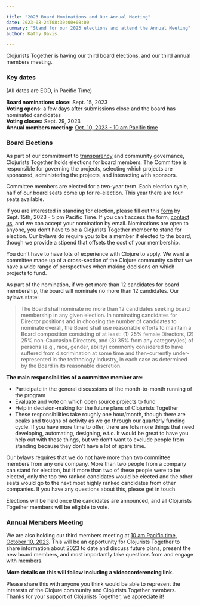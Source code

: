 ```yaml
---

title: "2023 Board Nominations and Our Annual Meeting"
date: 2023-08-24T08:30:00+08:00
summary: "Stand for our 2023 elections and attend the Annual Meeting"
author: Kathy Davis

---
```


Clojurists Together is having our third board elections, and our third annual members meeting.

### Key dates
(All dates are EOD, in Pacific Time)

**Board nominations close:** Sept. 15, 2023  
**Voting opens:** a few days after submissions close and the board has nominated candidates  
**Voting closes:** Sept. 29, 2023  
**Annual members meeting:** [Oct. 10, 2023 - 10 am Pacific time](https://www.timeanddate.com/worldclock/fixedtime.html?msg=Clojurists+Together+Members+Meeting&iso=20231010T10&p1=224&ah=1)  

### Board Elections
As part of our commitment to [transparency](https://www.clojuriststogether.org/transparency/) and community governance, Clojurists Together holds elections for board members. The Committee is responsible for governing the projects, selecting which projects are sponsored, administering the projects, and interacting with sponsors.

Committee members are elected for a two-year term. Each election cycle, half of our board seats come up for re-election. This year there are four seats available.

If you are interested in standing for election, please fill out this [form](https://forms.gle/h7ZzLFSZsq9NLShu9) by Sept. 15th, 2023 -  5 pm Pacific Time. If you can’t access the form, [contact us](https://www.clojuriststogether.org/contact), and we can accept your nomination by email. Nominations are open to anyone, you don’t have to be a Clojurists Together member to stand for election. Our bylaws do require you to be a member if elected to the board, though we provide a stipend that offsets the cost of your membership.

You don’t have to have lots of experience with Clojure to apply. We want a committee made up of a cross-section of the Clojure community so that we have a wide range of perspectives when making decisions on which projects to fund.

As part of the nomination, if we get more than 12 candidates for board membership, the board will nominate no more than 12 candidates. Our bylaws state:

>The Board shall nominate no more than 12 candidates seeking board membership in any given election. In nominating candidates for Director positions and in choosing the number of candidates to nominate overall, the Board shall use reasonable efforts to maintain a Board composition consisting of at least: (1) 25% female Directors, (2) 25% non-Caucasian Directors, and (3) 35% from any category(ies) of persons (e.g., race, gender, ability) commonly considered to have suffered from discrimination at some time and then-currently under-represented in the technology industry, in each case as determined by the Board in its reasonable discretion.

**The main responsibilities of a committee member are:**
- Participate in the general discussions of the month-to-month running of the program
- Evaluate and vote on which open source projects to fund
- Help in decision-making for the future plans of Clojurists Together
- These responsibilities take roughly one hour/month, though there are peaks and troughs of activity as we go through our quarterly funding cycle. If you have more time to offer, there are lots more things that need developing, automating, designing, e.t.c. It would be great to have you help out with those things, but we don’t want to exclude people from standing because they don’t have a lot of spare time.

Our bylaws requires that we do not have more than two committee members from any one company. More than two people from a company can stand for election, but if more than two of these people were to be elected, only the top two ranked candidates would be elected and the other seats would go to the next most highly ranked candidates from other companies. If you have any questions about this, please get in touch.

Elections will be held once the candidates are announced, and all Clojurists Together members will be eligible to vote.

### Annual Members Meeting
We are also holding our third members meeting at [10 am Pacific time, October 10, 2023](https://www.timeanddate.com/worldclock/fixedtime.html?msg=Clojurists+Together+members+meeting&iso=20221129T09&p1=224&ah=1). This will be an opportunity for Clojurists Together to share information about 2023 to date and discuss future plans, present the new board members, and most importantly take questions from and engage with members.

**More details on this will follow including a videoconferencing link.**

Please share this with anyone you think would be able to represent the interests of the Clojure community and Clojurists Together members. Thanks for your support of Clojurists Together, we appreciate it!

